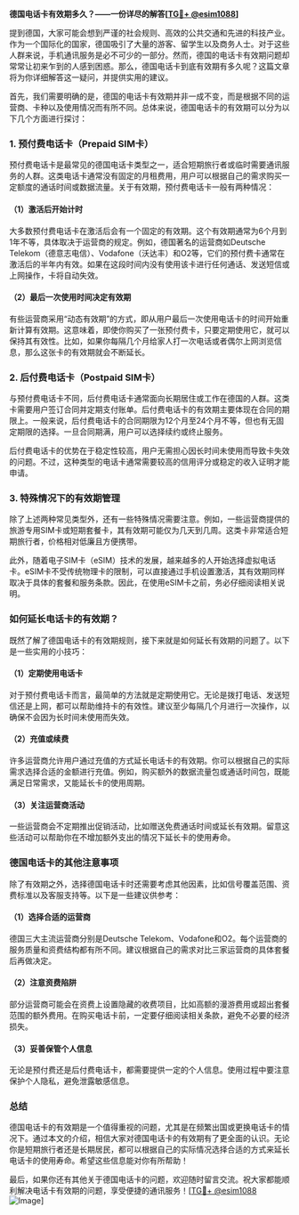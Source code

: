 **德国电话卡有效期多久？——一份详尽的解答[[TG💪+ @esim1088](https://t.me/s/esim1088)]**

提到德国，大家可能会想到严谨的社会规则、高效的公共交通和先进的科技产业。作为一个国际化的国家，德国吸引了大量的游客、留学生以及商务人士。对于这些人群来说，手机通讯服务是必不可少的一部分。然而，德国的电话卡有效期问题却常常让初来乍到的人感到困惑。那么，德国电话卡到底有效期有多久呢？这篇文章将为你详细解答这一疑问，并提供实用的建议。

首先，我们需要明确的是，德国的电话卡有效期并非一成不变，而是根据不同的运营商、卡种以及使用情况而有所不同。总体来说，德国电话卡的有效期可以分为以下几个方面进行探讨：

### 1. **预付费电话卡（Prepaid SIM卡）**
预付费电话卡是最常见的德国电话卡类型之一，适合短期旅行者或临时需要通讯服务的人群。这类电话卡通常没有固定的月租费用，用户可以根据自己的需求购买一定额度的通话时间或数据流量。关于有效期，预付费电话卡一般有两种情况：

#### （1）激活后开始计时
大多数预付费电话卡在激活后会有一个固定的有效期。这个有效期通常为6个月到1年不等，具体取决于运营商的规定。例如，德国著名的运营商如Deutsche Telekom（德意志电信）、Vodafone（沃达丰）和O2等，它们的预付费卡通常在激活后的半年内有效。如果在这段时间内没有使用该卡进行任何通话、发送短信或上网操作，卡将自动失效。

#### （2）最后一次使用时间决定有效期
有些运营商采用“动态有效期”的方式，即从用户最后一次使用电话卡的时间开始重新计算有效期。这意味着，即使你购买了一张预付费卡，只要定期使用它，就可以保持其有效性。比如，如果你每隔几个月给家人打一次电话或者偶尔上网浏览信息，那么这张卡的有效期就会不断延长。

### 2. **后付费电话卡（Postpaid SIM卡）**
与预付费电话卡不同，后付费电话卡通常面向长期居住或工作在德国的人群。这类卡需要用户签订合同并定期支付账单。后付费电话卡的有效期主要体现在合同的期限上。一般来说，后付费电话卡的合同期限为12个月至24个月不等，但也有无固定期限的选择。一旦合同期满，用户可以选择续约或终止服务。

后付费电话卡的优势在于稳定性较高，用户无需担心因长时间未使用而导致卡失效的问题。不过，这种类型的电话卡通常需要较高的信用评分或稳定的收入证明才能申请。

### 3. **特殊情况下的有效期管理**
除了上述两种常见类型外，还有一些特殊情况需要注意。例如，一些运营商提供的旅游专用SIM卡或短期套餐卡，其有效期可能仅为几天到几周。这类卡非常适合短期旅行者，价格相对低廉且方便携带。

此外，随着电子SIM卡（eSIM）技术的发展，越来越多的人开始选择虚拟电话卡。eSIM卡不受传统物理卡的限制，可以直接通过手机设置激活，其有效期同样取决于具体的套餐和服务条款。因此，在使用eSIM卡之前，务必仔细阅读相关说明。

### 如何延长电话卡的有效期？
既然了解了德国电话卡的有效期规则，接下来就是如何延长有效期的问题了。以下是一些实用的小技巧：

#### （1）定期使用电话卡
对于预付费电话卡而言，最简单的方法就是定期使用它。无论是拨打电话、发送短信还是上网，都可以帮助维持卡的有效性。建议至少每隔几个月进行一次操作，以确保不会因为长时间未使用而失效。

#### （2）充值或续费
许多运营商允许用户通过充值的方式延长电话卡的有效期。你可以根据自己的实际需求选择合适的金额进行充值。例如，购买额外的数据流量包或通话时间包，既能满足日常需求，又能延长卡的使用周期。

#### （3）关注运营商活动
一些运营商会不定期推出促销活动，比如赠送免费通话时间或延长有效期。留意这些活动可以帮助你在不增加额外支出的情况下延长卡的使用寿命。

### 德国电话卡的其他注意事项
除了有效期之外，选择德国电话卡时还需要考虑其他因素，比如信号覆盖范围、资费标准以及客服支持等。以下是一些建议供参考：

#### （1）选择合适的运营商
德国三大主流运营商分别是Deutsche Telekom、Vodafone和O2。每个运营商的服务质量和资费结构都有所不同。建议根据自己的需求对比三家运营商的具体套餐后再做决定。

#### （2）注意资费陷阱
部分运营商可能会在资费上设置隐藏的收费项目，比如高额的漫游费用或超出套餐范围的额外费用。在购买电话卡前，一定要仔细阅读相关条款，避免不必要的经济损失。

#### （3）妥善保管个人信息
无论是预付费还是后付费电话卡，都需要提供一定的个人信息。使用过程中要注意保护个人隐私，避免泄露敏感信息。

### 总结
德国电话卡的有效期是一个值得重视的问题，尤其是在频繁出国或更换电话卡的情况下。通过本文的介绍，相信大家对德国电话卡的有效期有了更全面的认识。无论你是短期旅行者还是长期居民，都可以根据自己的实际情况选择合适的方式来延长电话卡的使用寿命。希望这些信息能对你有所帮助！

最后，如果你还有其他关于德国电话卡的问题，欢迎随时留言交流。祝大家都能顺利解决电话卡有效期的问题，享受便捷的通讯服务！[[TG💪+ @esim1088](https://t.me/s/esim1088) ![Image](https://i.postimg.cc/4NQfJmqS/Snipaste-2025-05-13-00-14-12.png)]